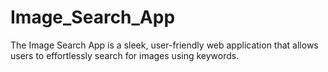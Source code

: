 # Image_Search_App
The Image Search App is a sleek, user-friendly web application that allows users to effortlessly search for images using keywords.
